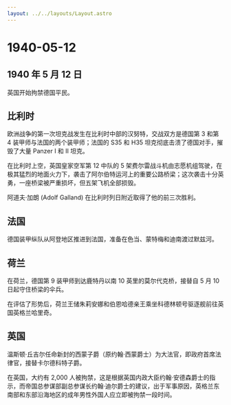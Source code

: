```yaml
---
layout: ../../layouts/Layout.astro
---
```


# 1940-05-12

## 1940 年 5 月 12 日

英国开始拘禁德国平民。

## 比利时

欧洲战争的第一次坦克战发生在比利时中部的汉努特，交战双方是德国第 3 和第
4 装甲师与法国的两个装甲师；法国的 S35 和 H35
坦克彻底击溃了德国对手，摧毁了大量 Panzer I 和 II 坦克。

在比利时上空，英国皇家空军第 12 中队的 5
架费尔雷战斗机由志愿机组驾驶，在极其猛烈的地面火力下，袭击了阿尔伯特运河上的重要公路桥梁；这次袭击十分英勇，一座桥梁被严重损坏，但五架飞机全部损毁。

阿道夫·加朗 (Adolf Galland) 在比利时列日附近取得了他的前三次胜利。

## 法国

德国装甲纵队从阿登地区推进到法国，准备在色当、蒙特梅和迪南渡过默兹河。

## 荷兰

在荷兰，德国第 9 装甲师到达鹿特丹以南 10 英里的莫尔代克桥，接替自 5 月
10 日起守住桥梁的伞兵。

在评估了形势后，荷兰王储朱莉安娜和伯恩哈德亲王乘坐科德林顿号驱逐舰前往英国英格兰哈里奇。

## 英国

温斯顿·丘吉尔任命新封的西蒙子爵（原约翰·西蒙爵士）为大法官，即政府首席法律官，接替卡尔德科特子爵。

在英国，大约有 2,000
人被拘禁，这是根据英国内政大臣约翰·安德森爵士的指示，而帝国总参谋部副总参谋长约翰·迪尔爵士的建议，出于军事原因，英格兰东南部和东部沿海地区的成年男性外国人应立即被拘禁一段时间。